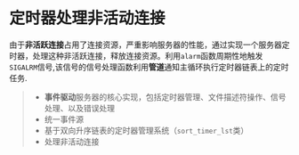 
# 定时器处理非活动连接

由于**非活跃连接**占用了连接资源，严重影响服务器的性能，通过实现一个服务器定时器，处理这种非活跃连接，释放连接资源。利用`alarm`函数周期性地触发`SIGALRM`信号,该信号的信号处理函数利用**管道**通知主循环执行定时器链表上的定时任务.
> * **事件驱动**服务器的核心实现，包括定时器管理、文件描述符操作、信号处理、以及错误处理
> * 统一事件源
> * 基于双向升序链表的定时器管理系统（`sort_timer_lst`类）
> * 处理非活动连接

